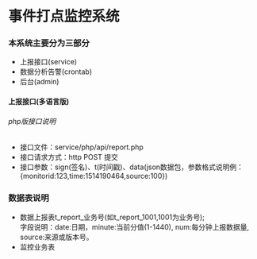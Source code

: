 # 事件打点监控系统

### 本系统主要分为三部分
* 上报接口(service)
* 数据分析告警(crontab)
* 后台(admin)

#### 上报接口(多语言版)
###### php版接口说明
* 接口文件：service/php/api/report.php
* 接口请求方式：http POST 提交
* 接口参数：sign(签名)、t(时间戳)、data(json数据包，参数格式说明例：{monitorid:123,time:1514190464,source:100})

### 数据表说明
+ 数据上报表t_report_业务号(如t_report_1001,1001为业务号);  
字段说明：date:日期，minute:当前分值(1-1440), num:每分钟上报数据量, source:来源或版本号。
+ 监控业务表

